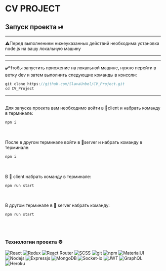 # CV PROJECT

## Запуск проекта ⏯

<hr />
⚠️Перед выполнением нижеуказанных действий необходима установка node.js на вашу локальную машину
<hr />

<hr />
✔️Чтобы запустить приожение на локальной машине, нужно перейти в ветку dev и затем выполнить следующие команды в консоли:

```javascript
git clone https://github.com/SlavaUnbel/CV_Project.git
cd CV_Project
```
<hr />

<br/>
Для запуска проекта вам необходимо войти в 📂client и набрать команду в терминале:

```javascript
npm i
```

<br/>
<br/>
После в другом терминале войти в 📂server и набрать команду в терминале:

```javascript
npm i
```

<br/>
<br/>
В 📂 client набрать команду в терминале:

```javascript
npm run start
```

<br/>
<br/>
В другом терминале в 📂 server набрать команду:

```javascript
npm run start
```

<br/>
<br/>

<h3>Технологии проекта ⚙️</h3>
<p>
  <img alt="React" src="https://img.shields.io/badge/react-%2320232a.svg?style=for-the-badge&logo=react&logoColor=%2361DAFB" />
  <img alt="Redux" src="https://img.shields.io/badge/redux-%23593d88.svg?style=for-the-badge&logo=redux&logoColor=white" />
  <img alt="React Router" src="https://img.shields.io/badge/React_Router-CA4245?style=for-the-badge&logo=react-router&logoColor=white" />
  <img alt="SCSS" src="https://img.shields.io/badge/SASS-hotpink.svg?style=for-the-badge&logo=SASS&logoColor=white" />
  <img alt="git" src="https://img.shields.io/badge/git-%23F05033.svg?style=for-the-badge&logo=git&logoColor=white" />
  <img alt="npm" src="https://img.shields.io/badge/NPM-%23000000.svg?style=for-the-badge&logo=npm&logoColor=white" />
  <img alt="MaterialUI" src="https://img.shields.io/badge/MUI-%230081CB.svg?style=for-the-badge&logo=material-ui&logoColor=white" />
  <img alt="Nodejs" src="https://img.shields.io/badge/node.js-6DA55F?style=for-the-badge&logo=node.js&logoColor=white" />
  <img alt="Expressjs" src="https://img.shields.io/badge/-ExpressJs-F7B93E?style=flat-square&logo=express&logoColor=white" />
  <img alt="MongoDB" src="https://img.shields.io/badge/MongoDB-%234ea94b.svg?style=for-the-badge&logo=mongodb&logoColor=white" />
  <img alt="Socket-io" src="https://img.shields.io/badge/Socket.io-black?style=for-the-badge&logo=socket.io&badgeColor=010101" />
  <img alt="JWT" src="https://img.shields.io/badge/JWT-black?style=for-the-badge&logo=JSON%20web%20tokens" />
  <img alt="GraphQL" src="https://img.shields.io/badge/-GraphQL-E10098?style=for-the-badge&logo=graphql&logoColor=white" />
  <img alt="Heroku" src="https://img.shields.io/badge/heroku-%23430098.svg?style=for-the-badge&logo=heroku&logoColor=white" />
</p>
